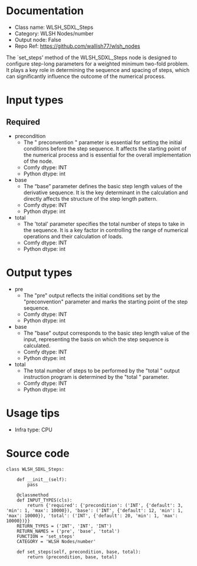 # Documentation
- Class name: WLSH_SDXL_Steps
- Category: WLSH Nodes/number
- Output node: False
- Repo Ref: https://github.com/wallish77/wlsh_nodes

The `set_steps' method of the WLSH_SDXL_Steps node is designed to configure step-long parameters for a weighted minimum two-fold problem. It plays a key role in determining the sequence and spacing of steps, which can significantly influence the outcome of the numerical process.

# Input types
## Required
- precondition
    - The " preconvention " parameter is essential for setting the initial conditions before the step sequence. It affects the starting point of the numerical process and is essential for the overall implementation of the node.
    - Comfy dtype: INT
    - Python dtype: int
- base
    - The “base” parameter defines the basic step length values of the derivative sequence. It is the key determinant in the calculation and directly affects the structure of the step length pattern.
    - Comfy dtype: INT
    - Python dtype: int
- total
    - The 'total' parameter specifies the total number of steps to take in the sequence. It is a key factor in controlling the range of numerical operations and their calculation of loads.
    - Comfy dtype: INT
    - Python dtype: int

# Output types
- pre
    - The "pre" output reflects the initial conditions set by the "preconvention" parameter and marks the starting point of the step sequence.
    - Comfy dtype: INT
    - Python dtype: int
- base
    - The "base" output corresponds to the basic step length value of the input, representing the basis on which the step sequence is calculated.
    - Comfy dtype: INT
    - Python dtype: int
- total
    - The total number of steps to be performed by the "total " output instruction program is determined by the "total " parameter.
    - Comfy dtype: INT
    - Python dtype: int

# Usage tips
- Infra type: CPU

# Source code
```
class WLSH_SDXL_Steps:

    def __init__(self):
        pass

    @classmethod
    def INPUT_TYPES(cls):
        return {'required': {'precondition': ('INT', {'default': 3, 'min': 1, 'max': 10000}), 'base': ('INT', {'default': 12, 'min': 1, 'max': 10000}), 'total': ('INT', {'default': 20, 'min': 1, 'max': 10000})}}
    RETURN_TYPES = ('INT', 'INT', 'INT')
    RETURN_NAMES = ('pre', 'base', 'total')
    FUNCTION = 'set_steps'
    CATEGORY = 'WLSH Nodes/number'

    def set_steps(self, precondition, base, total):
        return (precondition, base, total)
```